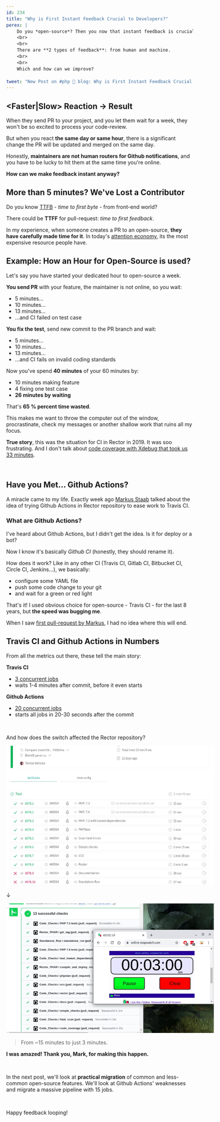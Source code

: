 ```yaml
---
id: 234
title: "Why is First Instant Feedback Crucial to Developers?"
perex: |
    Do you *open-source*? Then you now that instant feedback is crucial to your contributors. The same applies to private companies.
    <br>
    <br>
    There are **2 types of feedback**: from human and machine.
    <br>
    <br>
    Which and how can we improve?

tweet: "New Post on #php 🐘 blog: Why is First Instant Feedback Crucial to Developers?"
---
```


## <Faster|Slow> Reaction → <T>Result

When they send PR to your project, and you let them wait for a week, they won't be so excited to process your code-review.

But when you react **the same day or same hour**, there is a significant change the PR will be updated and merged on the same day.

Honestly, **maintainers are not human routers for Github notifications**, and you have to be lucky to hit them at the same time you're online.

**How can we make feedback instant anyway?**

## More than 5 minutes? We've Lost a Contributor

Do you know [TTFB](https://en.wikipedia.org/wiki/Time_to_first_byte) - *time to first byte* - from front-end world?

There could be **TTFF** for pull-request: *time to first feedback*.

In my experience, when someone creates a PR to an open-source, **they have carefully made time for it**. In today's [attention economy](https://www.calnewport.com/blog/2017/11/30/on-the-complicated-economics-of-attention-capital/), its the most expensive resource people have.

## Example: How an Hour for Open-Source is used?

Let's say you have started your dedicated hour to open-source a week.

**You send PR** with your feature, the maintainer is not online, so you wait:

- 5 minutes...
- 10 minutes...
- 13 minutes...
- ...and CI failed on test case

**You fix the test**, send new commit to the PR branch and wait:

- 5 minutes...
- 10 minutes...
- 13 minutes...
- ...and CI fails on invalid coding standards


Now you've spend **40 minutes** of your 60 minutes by:

- 10 minutes making feature
- 4 fixing one test case
- **26 minutes by waiting**

That's **65 % percent time wasted**.

This makes me want to throw the computer out of the window, procrastinate, check my messages or another shallow work that ruins all my focus.

**True story**, this was the situation for CI in Rector in 2019. It was soo frustrating. And I don't talk about [code coverage with Xdebug that took us 33 minutes](/blog/2019/09/02/how-to-speedup-test-coverage-on-travis-by-95-percent/).

<br>

## Have you Met... Github Actions?

A miracle came to my life. Exactly week ago [Markus Staab](https://github.com/staabm) talked about the idea of trying Github Actions in Rector repository to ease work to Travis CI.

### What are Github Actions?

I've heard about Github Actions, but I didn't get the idea. Is it for deploy or a bot?

Now I know it's basically *Github CI* (honestly, they should rename it).

How does it work? Like in any other CI (Travis CI, Gitlab CI, Bitbucket CI, Circle CI, Jenkins...), we basically:

- configure some YAML file
- push some code change to your git
- and wait for a green or red light

That's it! I used obvious choice for open-source - Travis CI - for the last 8 years, but **the speed was bugging me**.

When I saw [first pull-request by Markus](https://github.com/rectorphp/rector/pull/2589/files), I had no idea where this will end.

## Travis CI and Github Actions in Numbers

From all the metrics out there, these tell the main story:

**Travis CI**

- [3 concurrent jobs](https://travis-ci.com/plans)
- waits 1-4 minutes after commit, before it even starts

**Github Actions**

- [20 concurrent jobs](https://help.github.com/en/actions/automating-your-workflow-with-github-actions/about-github-actions#usage-limits)
- starts all jobs in 20-30 seconds after the commit

<br>

And how does the switch affected the Rector repository?

<img src="/assets/images/posts/instant_feedback_travis_ci.jpg" class="img-thumbnail" style="max-width: 40em">

↓

<img src="/assets/images/posts/instant_feedback_github_actions.jpg" class="img-thumbnail" style="max-width: 40em">

<blockquote class="blockquote text-center">
    From ~15 minutes to just 3 minutes.
</blockquote>

**I was amazed! Thank you, Mark, for making this happen.**


<br>

In the next post, we'll look at **practical migration** of common and less-common open-source features. We'll look at Github Actions' weaknesses and migrate a massive pipeline with 15 jobs.

<br>

Happy feedback looping!
